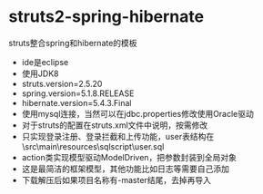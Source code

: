 # struts2-spring-hibernate
struts整合spring和hibernate的模板
 - ide是eclipse
 - 使用JDK8
 - struts.version=2.5.20
 - spring.version=5.1.8.RELEASE
 - hibernate.version=5.4.3.Final
 - 使用mysql连接，当然可以在jdbc.properties修改使用Oracle驱动
 - 对于struts的配置在struts.xml文件中说明，按需修改
 - 只实现登录注册、登录拦截和上传功能，user表结构在\src\main\resources\sqlscript\user.sql
 - action类实现模型驱动ModelDriven，把参数封装到全局对象
 - 这是最简洁的框架模型，其他功能比如日志等需要自己添加
 - 下载解压后如果项目名称有-master结尾，去掉再导入

